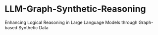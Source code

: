 # LLM-Graph-Synthetic-Reasoning
Enhancing Logical Reasoning in Large Language Models through Graph-based Synthetic Data
